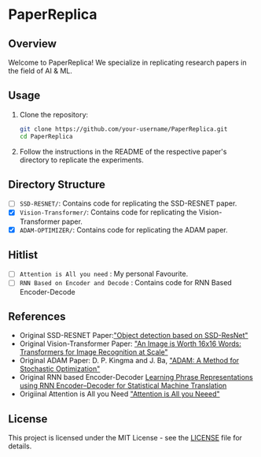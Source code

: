 # PaperReplica

## Overview

Welcome to PaperReplica! We specialize in replicating research papers in the field of AI & ML.



## Usage

1. Clone the repository:

   ```bash
   git clone https://github.com/your-username/PaperReplica.git
   cd PaperReplica
   ```
   
2. Follow the instructions in the README of the respective paper's directory to replicate the experiments.

## Directory Structure

- [ ] `SSD-RESNET/`: Contains code for replicating the SSD-RESNET paper.
- [x] `Vision-Transformer/`: Contains code for replicating the Vision-Transformer paper.
- [x] `ADAM-OPTIMIZER/`: Contains code for replicating the ADAM paper.

## Hitlist
- [ ] `Attention is All you need` : My personal Favourite.
- [ ] `RNN Based on Encoder and Decode` : Contains code for RNN Based Encoder-Decode  

## References

- Original SSD-RESNET Paper:["Object detection based on SSD-ResNet"](https://ieeexplore.ieee.org/document/9073753)
- Original Vision-Transformer Paper: ["An Image is Worth 16x16 Words: Transformers for Image Recognition at Scale"](https://arxiv.org/abs/2010.11929)
- Original ADAM Paper: D. P. Kingma and J. Ba, ["ADAM: A Method for Stochastic Optimization"](https://arxiv.org/abs/1412.6980)
- Original RNN based Encoder-Decoder [Learning Phrase Representations using RNN Encoder–Decoder
for Statistical Machine Translation](https://arxiv.org/pdf/1406.1078)
- Origiinal Attention is All you Need ["Attention is All you Neeed"](https://arxiv.org/pdf/1706.03762)

## License

This project is licensed under the MIT License - see the [LICENSE](LICENSE) file for details.
